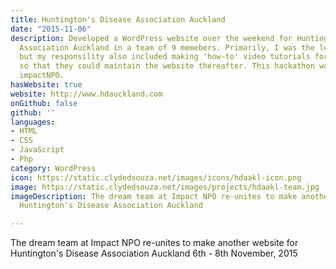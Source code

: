 ```yaml
---
title: Huntington's Disease Association Auckland
date: "2015-11-06"
description: Developed a WordPress website over the weekend for Huntington's Disease
  Association Auckland in a team of 9 memebers. Primarily, I was the lead developer
  but my responsility also included making 'how-to' video tutorials for the charity
  so that they could maintain the website thereafter. This hackathon was hosted by
  impactNPO.
hasWebsite: true
website: http://www.hdauckland.com
onGithub: false
github: ''
languages:
- HTML
- CSS
- JavaScript
- Php
category: WordPress
icon: https://static.clydedsouza.net/images/icons/hdaakl-icon.png
image: https://static.clydedsouza.net/images/projects/hdaakl-team.jpg
imageDescription: The dream team at Impact NPO re-unites to make another website for
  Huntington's Disease Association Auckland

---
```


The dream team at Impact NPO re-unites to make another website for
  Huntington's Disease Association Auckland 6th - 8th November, 2015
